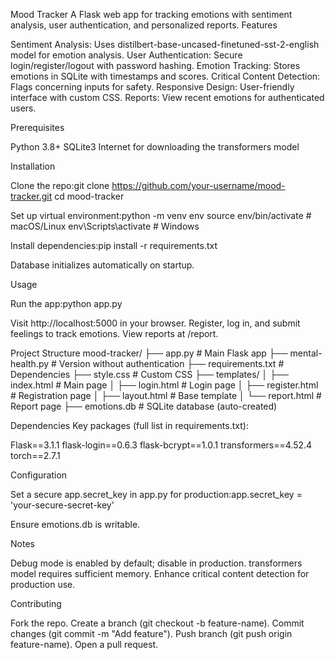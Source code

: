 Mood Tracker
A Flask web app for tracking emotions with sentiment analysis, user authentication, and personalized reports.
Features

Sentiment Analysis: Uses distilbert-base-uncased-finetuned-sst-2-english model for emotion analysis.
User Authentication: Secure login/register/logout with password hashing.
Emotion Tracking: Stores emotions in SQLite with timestamps and scores.
Critical Content Detection: Flags concerning inputs for safety.
Responsive Design: User-friendly interface with custom CSS.
Reports: View recent emotions for authenticated users.

Prerequisites

Python 3.8+
SQLite3
Internet for downloading the transformers model

Installation

Clone the repo:git clone https://github.com/your-username/mood-tracker.git
cd mood-tracker


Set up virtual environment:python -m venv env
source env/bin/activate  # macOS/Linux
env\Scripts\activate     # Windows


Install dependencies:pip install -r requirements.txt


Database initializes automatically on startup.

Usage

Run the app:python app.py


Visit http://localhost:5000 in your browser.
Register, log in, and submit feelings to track emotions.
View reports at /report.

Project Structure
mood-tracker/
├── app.py                # Main Flask app
├── mental-health.py      # Version without authentication
├── requirements.txt      # Dependencies
├── style.css             # Custom CSS
├── templates/
│   ├── index.html        # Main page
│   ├── login.html        # Login page
│   ├── register.html     # Registration page
│   ├── layout.html       # Base template
│   └── report.html       # Report page
├── emotions.db           # SQLite database (auto-created)

Dependencies
Key packages (full list in requirements.txt):

Flask==3.1.1
flask-login==0.6.3
flask-bcrypt==1.0.1
transformers==4.52.4
torch==2.7.1

Configuration

Set a secure app.secret_key in app.py for production:app.secret_key = 'your-secure-secret-key'


Ensure emotions.db is writable.

Notes

Debug mode is enabled by default; disable in production.
transformers model requires sufficient memory.
Enhance critical content detection for production use.

Contributing

Fork the repo.
Create a branch (git checkout -b feature-name).
Commit changes (git commit -m "Add feature").
Push branch (git push origin feature-name).
Open a pull request.

